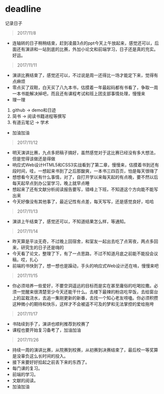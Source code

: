 # deadline
记录日子
> 2017/11/8
- 连轴转的日子稍稍结束，赶到凌晨3点的ppt今天上午放起来，感觉还可以，后面还有演讲和一站到底的比赛，外加小论文和前端学习，日子还是真的充实。
好运。

> 2017/11/11
- 演讲比赛结束了，感觉还可以，不过说是周一还得比一场才能定下来，觉得有点麻烦
- 零点买了双鞋，白天买了八九本书，估摸着一年最起码都有书看了，争取一周一本书能解决掉吧，而且还有课程考试和班上团支部事情处理，慢慢来
- 理一理
 1. github -> demo和日迹
 2. 简书 -> 阅读书籍进程等撰写
 3. 有道云笔记 -> 学术
- 加油加油

> 2017/11/12
- 明天演讲比赛，九点多把稿子搞好，虽然感觉对于这比赛已经没有多大想法，但是觉得该做还是得做
- 响应式Web设计HTML5和CSS3实战看到了第二章，慢慢来，估摸着书到还有段时间，哇，一想起来书到了之后那酸爽，一本书三四百页，怕是每天很嗨了
- 想想看今天还有什么事情，对了，自打开学以来每天起的有点晚，要不然以后每天起早点到办公室学习，晚上就早点睡
- 想起来了还有文献分析阅读报告要写，错峰上下班，不知道这个方向能不能写出来
- 今天好像没有其他事了，最近记性有点差，每天写写，还是感觉良好，哈哈

> 2017/11/13
- 演讲上午结束了，感觉还可以，不知道结果怎么样，等通知。

> 2017/11/14
- 昨天算是平淡无奇，不过晚上回宿舍，和室友一起出去吃了点宵夜，两点多回来，研究生的日子还是嗨的
- 今天看了论文，整理了下，有了一点思路，不过不知道月底之前能不能投会议稿，哎，扎心
- 前端的书快到了，想一想也是躁动，手头的响应式Web设计还在啃，慢慢来吧

> 2017/11/15
- 你必须培养一些爱好，不要空洞遥远的目标而是实在甚至庸俗的吃喝拉撒。必须一觉醒来很清楚至少今天还能干什么。去楼下最辣的粉店吃早饭，去给窗台上的盆栽浇水，去追一集刚更新的新番，去找一个知心老友唠嗑。你必须积攒这种微小的期待和快乐，这样才不会被遥不可及的梦和无法掌控的爱给拖垮

> 2017/11/17
- 书陆续到手了，演讲也顺利推荐到校赛了
- 课程也要开始复习备考了，加油加油

> 2017/11/26
- 持续一周的演讲比赛，从院赛到校赛，从初赛到决赛结束了，最后校一等奖算是没辜负这么长时间的投入。
- 接下来要好好拾起之前丢下来的东西了。
- 每门课的复习。
- 前端的学习。
- 文献的阅读。
- 加油加油
